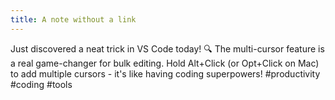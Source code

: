 ```yaml
---
title: A note without a link
---
```


Just discovered a neat trick in VS Code today! 🔍 The multi-cursor feature is a real game-changer
for bulk editing. Hold Alt+Click (or Opt+Click on Mac) to add multiple cursors - it's like having
coding superpowers! #productivity #coding #tools
